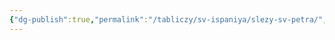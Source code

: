 ```yaml
---
{"dg-publish":true,"permalink":"/tabliczy/sv-ispaniya/slezy-sv-petra/","dgPassFrontmatter":true}
---
```




